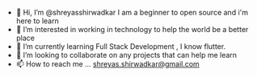 - 👋 Hi, I’m @shreyasshirwadkar I am a beginner to open source and i'm here to learn 
- 👀 I’m interested in working in technology to help the world be a better place
- 🌱 I’m currently learning Full Stack Development , I know flutter.
- 💞️ I’m looking to collaborate on any projects that can help me learn
- 📫 How to reach me ... shreyas.shirwadkar@gmail.com

<!---
shreyasshirwadkar/shreyasshirwadkar is a ✨ special ✨ repository because its `README.md` (this file) appears on your GitHub profile.
You can click the Preview link to take a look at your changes.
--->

